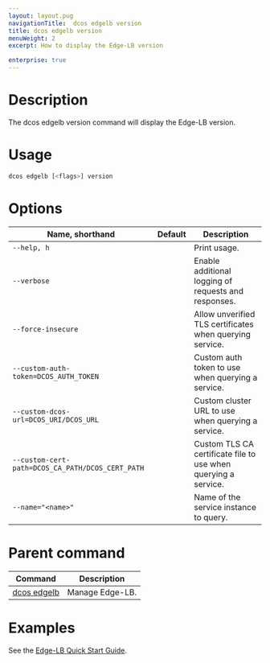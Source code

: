 ```yaml
---
layout: layout.pug
navigationTitle:  dcos edgelb version
title: dcos edgelb version
menuWeight: 2
excerpt: How to display the Edge-LB version

enterprise: true
---
```



# Description
The dcos edgelb version command will display the Edge-LB version.

# Usage

```bash
dcos edgelb [<flags>] version
```

# Options

| Name, shorthand | Default | Description |
|---------|-------------|-------------|
| `--help, h`   |             |  Print usage. |
| `--verbose`   |             |  Enable additional logging of requests and responses. |
| `--force-insecure`   |             |  Allow unverified TLS certificates when querying service. |
| `--custom-auth-token=DCOS_AUTH_TOKEN`   |             | Custom auth token to use when querying a service. |
| `--custom-dcos-url=DCOS_URI/DCOS_URL`   |             | Custom cluster URL to use when querying a service. |
| `--custom-cert-path=DCOS_CA_PATH/DCOS_CERT_PATH`   |             |  Custom TLS CA certificate file to use when querying a service. |
| `--name="<name>"`   |             |  Name of the service instance to query. |

# Parent command

| Command | Description |
|---------|-------------|
| [dcos edgelb](/1.11/cli/command-reference/dcos-edgelb/) |  Manage Edge-LB. |

# Examples

See the [Edge-LB Quick Start Guide](/1.11/networking/edge-lb/quickstart/).
